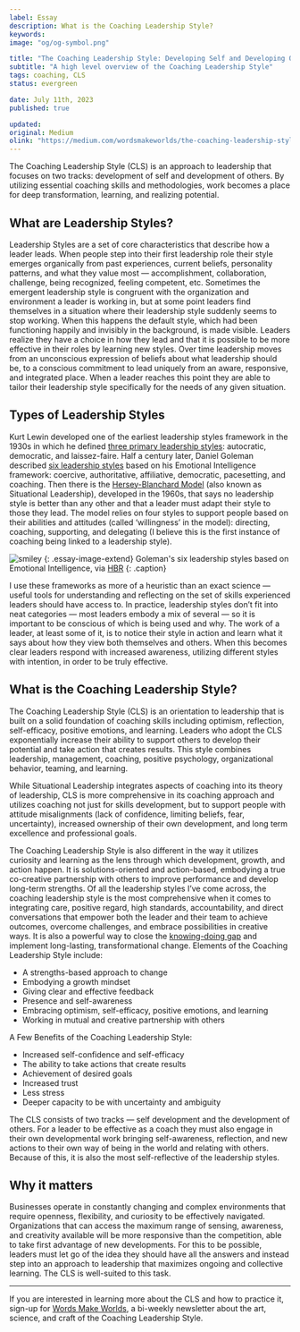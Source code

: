 ```yaml
---
label: Essay
description: What is the Coaching Leadership Style?
keywords:
image: "og/og-symbol.png"

title: "The Coaching Leadership Style: Developing Self and Developing Others"
subtitle: "A high level overview of the Coaching Leadership Style"
tags: coaching, CLS
status: evergreen

date: July 11th, 2023
published: true

updated:
original: Medium
olink: "https://medium.com/wordsmakeworlds/the-coaching-leadership-style-developing-self-and-developing-others-2f3fd665ba6d"
---
```


The Coaching Leadership Style (CLS) is an approach to leadership that focuses on two tracks: development of self and development of others. By utilizing essential coaching skills and methodologies, work becomes a place for deep transformation, learning, and realizing potential.

## What are Leadership Styles?

Leadership Styles are a set of core characteristics that describe how a leader leads. When people step into their first leadership role their style emerges organically from past experiences, current beliefs, personality patterns, and what they value most — accomplishment, collaboration, challenge, being recognized, feeling competent, etc. Sometimes the emergent leadership style is congruent with the organization and environment a leader is working in, but at some point leaders find themselves in a situation where their leadership style suddenly seems to stop working.
When this happens the default style, which had been functioning happily and invisibly in the background, is made visible. Leaders realize they have a choice in how they lead and that it is possible to be more effective in their roles by learning new styles. Over time leadership moves from an unconscious expression of beliefs about what leadership should be, to a conscious commitment to lead uniquely from an aware, responsive, and integrated place. When a leader reaches this point they are able to tailor their leadership style specifically for the needs of any given situation.

## Types of Leadership Styles

Kurt Lewin developed one of the earliest leadership styles framework in the 1930s in which he defined [three primary leadership styles](https://www.leadershipahoy.com/kurt-lewin-leadership-styles/): autocratic, democratic, and laissez-faire. Half a century later, Daniel Goleman described [six leadership styles](https://hbr.org/2000/03/leadership-that-gets-results) based on his Emotional Intelligence framework: coercive, authoritative, affiliative, democratic, pacesetting, and coaching. Then there is the [Hersey-Blanchard Model](https://thinkinsights.net/leadership/hersey-blanchard-situational-leadership/) (also known as Situational Leadership), developed in the 1960s, that says no leadership style is better than any other and that a leader must adapt their style to those they lead. The model relies on four styles to support people based on their abilities and attitudes (called ‘willingness’ in the model): directing, coaching, supporting, and delegating (I believe this is the first instance of coaching being linked to a leadership style).

![smiley](essays/leadership-styles.png)
{: .essay-image-extend}
Goleman's six leadership styles based on Emotional Intelligence, via [HBR](https://hbr.org/2000/03/leadership-that-gets-results)
{: .caption}


I use these frameworks as more of a heuristic than an exact science — useful tools for understanding and reflecting on the set of skills experienced leaders should have access to. In practice, leadership styles don’t fit into neat categories — most leaders embody a mix of several — so it is important to be conscious of which is being used and why. The work of a leader, at least some of it, is to notice their style in action and learn what it says about how they view both themselves and others. When this becomes clear leaders respond with increased awareness, utilizing different styles with intention, in order to be truly effective.


## What is the Coaching Leadership Style?

The Coaching Leadership Style (CLS) is an orientation to leadership that is built on a solid foundation of coaching skills including optimism, reflection, self-efficacy, positive emotions, and learning. Leaders who adopt the CLS exponentially increase their ability to support others to develop their potential and take action that creates results. This style combines leadership, management, coaching, positive psychology, organizational behavior, teaming, and learning.

While Situational Leadership integrates aspects of coaching into its theory of leadership, CLS is more comprehensive in its coaching approach and utilizes coaching not just for skills development, but to support people with attitude misalignments (lack of confidence, limiting beliefs, fear, uncertainty), increased ownership of their own development, and long term excellence and professional goals.

The Coaching Leadership Style is also different in the way it utilizes curiosity and learning as the lens through which development, growth, and action happen. It is solutions-oriented and action-based, embodying a true co-creative partnership with others to improve performance and develop long-term strengths. Of all the leadership styles I’ve come across, the coaching leadership style is the most comprehensive when it comes to integrating care, positive regard, high standards, accountability, and direct conversations that empower both the leader and their team to achieve outcomes, overcome challenges, and embrace possibilities in creative ways. It is also a powerful way to close the [knowing-doing gap](https://www.gsb.stanford.edu/insights/knowing-doing-gap) and implement long-lasting, transformational change.
Elements of the Coaching Leadership Style include:

- A strengths-based approach to change
- Embodying a growth mindset
- Giving clear and effective feedback
- Presence and self-awareness
- Embracing optimism, self-efficacy, positive emotions, and learning
- Working in mutual and creative partnership with others

A Few Benefits of the Coaching Leadership Style:

- Increased self-confidence and self-efficacy
- The ability to take actions that create results
- Achievement of desired goals
- Increased trust
- Less stress
- Deeper capacity to be with uncertainty and ambiguity

The CLS consists of two tracks — self development and the development of others. For a leader to be effective as a coach they must also engage in their own developmental work bringing self-awareness, reflection, and new actions to their own way of being in the world and relating with others. Because of this, it is also the most self-reflective of the leadership styles.

## Why it matters

Businesses operate in constantly changing and complex environments that require openness, flexibility, and curiosity to be effectively navigated. Organizations that can access the maximum range of sensing, awareness, and creativity available will be more responsive than the competition, able to take first advantage of new developments. For this to be possible, leaders must let go of the idea they should have all the answers and instead step into an approach to leadership that maximizes ongoing and collective learning. The CLS is well-suited to this task.

---

If you are interested in learning more about the CLS and how to practice it, sign-up for [Words Make Worlds](https://methodandmatter.com/words-make-worlds/), a bi-weekly newsletter about the art, science, and craft of the Coaching Leadership Style.
